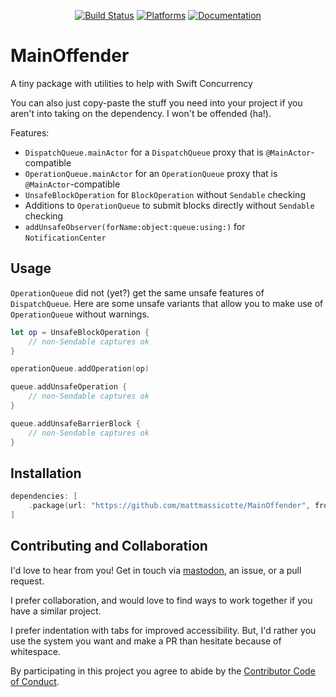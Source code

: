 <div align="center">

[![Build Status][build status badge]][build status]
[![Platforms][platforms badge]][platforms]
[![Documentation][documentation badge]][documentation]

</div>

# MainOffender
A tiny package with utilities to help with Swift Concurrency

You can also just copy-paste the stuff you need into your project if you aren't into taking on the dependency. I won't be offended (ha!).

Features:
- `DispatchQueue.mainActor` for a `DispatchQueue` proxy that is `@MainActor`-compatible
- `OperationQueue.mainActor` for an `OperationQueue` proxy that is `@MainActor`-compatible
- `UnsafeBlockOperation` for `BlockOperation` without `Sendable` checking
- Additions to `OperationQueue` to submit blocks directly without `Sendable` checking
- `addUnsafeObserver(forName:object:queue:using:)` for `NotificationCenter`

## Usage

`OperationQueue` did not (yet?) get the same unsafe features of `DispatchQueue`. Here are some unsafe variants that allow you to make use of `OperationQueue` without warnings.

```swift
let op = UnsafeBlockOperation {
    // non-Sendable captures ok
}

operationQueue.addOperation(op)

queue.addUnsafeOperation {
    // non-Sendable captures ok
}

queue.addUnsafeBarrierBlock {
    // non-Sendable captures ok
}
```

## Installation

```swift
dependencies: [
    .package(url: "https://github.com/mattmassicotte/MainOffender", from: "0.1.0")
]
```

## Contributing and Collaboration

I'd love to hear from you! Get in touch via [mastodon](https://mastodon.social/@mattiem), an issue, or a pull request.

I prefer collaboration, and would love to find ways to work together if you have a similar project.

I prefer indentation with tabs for improved accessibility. But, I'd rather you use the system you want and make a PR than hesitate because of whitespace.

By participating in this project you agree to abide by the [Contributor Code of Conduct](CODE_OF_CONDUCT.md).

[build status]: https://github.com/mattmassicotte/MainOffender/actions
[build status badge]: https://github.com/mattmassicotte/MainOffender/workflows/CI/badge.svg
[platforms]: https://swiftpackageindex.com/mattmassicotte/MainOffender
[platforms badge]: https://img.shields.io/endpoint?url=https%3A%2F%2Fswiftpackageindex.com%2Fapi%2Fpackages%2Fmattmassicotte%2FMainOffender%2Fbadge%3Ftype%3Dplatforms
[documentation]: https://swiftpackageindex.com/mattmassicotte/MainOffender/main/documentation
[documentation badge]: https://img.shields.io/badge/Documentation-DocC-blue

